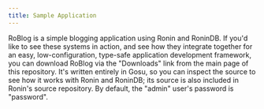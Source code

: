 ```yaml
---
title: Sample Application
---
```


RoBlog is a simple blogging application using Ronin and RoninDB. If you'd like
to see these systems in action, and see how they integrate together for an
easy, low-configuration, type-safe application development framework, you can
download RoBlog via the "Downloads" link from the main page of this repository. It's written entirely in Gosu, so you can inspect the
source to see how it works with Ronin and RoninDB; its source is also included
in Ronin's source repository. By default, the "admin" user's password is "password".
